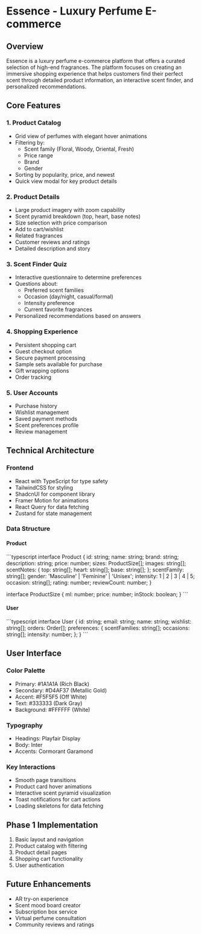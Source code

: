 # Essence - Luxury Perfume E-commerce

## Overview
Essence is a luxury perfume e-commerce platform that offers a curated selection of high-end fragrances. The platform focuses on creating an immersive shopping experience that helps customers find their perfect scent through detailed product information, an interactive scent finder, and personalized recommendations.

## Core Features

### 1. Product Catalog
- Grid view of perfumes with elegant hover animations
- Filtering by:
  - Scent family (Floral, Woody, Oriental, Fresh)
  - Price range
  - Brand
  - Gender
- Sorting by popularity, price, and newest
- Quick view modal for key product details

### 2. Product Details
- Large product imagery with zoom capability
- Scent pyramid breakdown (top, heart, base notes)
- Size selection with price comparison
- Add to cart/wishlist
- Related fragrances
- Customer reviews and ratings
- Detailed description and story

### 3. Scent Finder Quiz
- Interactive questionnaire to determine preferences
- Questions about:
  - Preferred scent families
  - Occasion (day/night, casual/formal)
  - Intensity preference
  - Current favorite fragrances
- Personalized recommendations based on answers

### 4. Shopping Experience
- Persistent shopping cart
- Guest checkout option
- Secure payment processing
- Sample sets available for purchase
- Gift wrapping options
- Order tracking

### 5. User Accounts
- Purchase history
- Wishlist management
- Saved payment methods
- Scent preferences profile
- Review management

## Technical Architecture

### Frontend
- React with TypeScript for type safety
- TailwindCSS for styling
- ShadcnUI for component library
- Framer Motion for animations
- React Query for data fetching
- Zustand for state management

### Data Structure

#### Product
\`\`\`typescript
interface Product {
  id: string;
  name: string;
  brand: string;
  description: string;
  price: number;
  sizes: ProductSize[];
  images: string[];
  scentNotes: {
    top: string[];
    heart: string[];
    base: string[];
  };
  scentFamily: string[];
  gender: 'Masculine' | 'Feminine' | 'Unisex';
  intensity: 1 | 2 | 3 | 4 | 5;
  occasion: string[];
  rating: number;
  reviewCount: number;
}

interface ProductSize {
  ml: number;
  price: number;
  inStock: boolean;
}
\`\`\`

#### User
\`\`\`typescript
interface User {
  id: string;
  email: string;
  name: string;
  wishlist: string[];
  orders: Order[];
  preferences: {
    scentFamilies: string[];
    occasions: string[];
    intensity: number;
  };
}
\`\`\`

## User Interface

### Color Palette
- Primary: #1A1A1A (Rich Black)
- Secondary: #D4AF37 (Metallic Gold)
- Accent: #F5F5F5 (Off White)
- Text: #333333 (Dark Gray)
- Background: #FFFFFF (White)

### Typography
- Headings: Playfair Display
- Body: Inter
- Accents: Cormorant Garamond

### Key Interactions
- Smooth page transitions
- Product card hover animations
- Interactive scent pyramid visualization
- Toast notifications for cart actions
- Loading skeletons for data fetching

## Phase 1 Implementation
1. Basic layout and navigation
2. Product catalog with filtering
3. Product detail pages
4. Shopping cart functionality
5. User authentication

## Future Enhancements
- AR try-on experience
- Scent mood board creator
- Subscription box service
- Virtual perfume consultation
- Community reviews and ratings